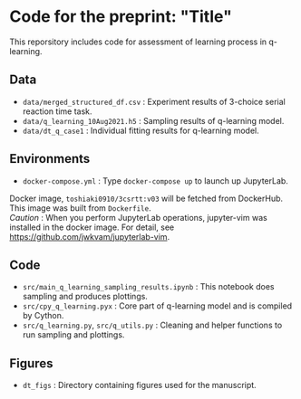 # Code for the preprint: "Title"
This reporsitory includes code for assessment of learning process in q-learning.

## Data
- `data/merged_structured_df.csv` : Experiment results of 3-choice serial reaction time task. 
- `data/q_learning_10Aug2021.h5` : Sampling results of q-learning model.
- `data/dt_q_case1` : Individual fitting results for q-learning model. 

## Environments
- `docker-compose.yml` : Type `docker-compose up` to launch up JupyterLab.

Docker image, `toshiaki0910/3csrtt:v03` will be fetched from DockerHub. This image was built from `Dockerfile`.  
*Caution* : When you perform JupyterLab operations, jupyter-vim was installed in the docker image. For detail, see https://github.com/jwkvam/jupyterlab-vim.

## Code
- `src/main_q_learning_sampling_results.ipynb` : This notebook does sampling and produces plottings.
- `src/cpy_q_learning.pyx` : Core part of q-learning model and is compiled by Cython.
- `src/q_learning.py`, `src/q_utils.py` : Cleaning and helper functions to run sampling and plottings.

## Figures
- `dt_figs` : Directory containing figures used for the manuscript.

